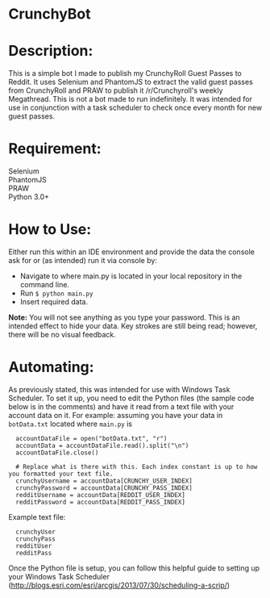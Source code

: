 # CrunchyBot  
# Description:
This is a simple bot I made to publish my CrunchyRoll Guest Passes to Reddit. It uses Selenium and PhantomJS to extract the valid guest passes from CrunchyRoll and PRAW to publish it /r/Crunchyroll's weekly Megathread. This is not a bot made to run indefinitely. It was intended for use in conjunction with a task scheduler to check once every month for new guest passes.
  
# Requirement:
Selenium  
PhantomJS  
PRAW  
Python 3.0+  
  
# How to Use:  
Either run this within an IDE environment and provide the data the console ask for or (as intended) run it via console by:  
  
  * Navigate to where main.py is located in your local repository in the command line.  
  * Run `$ python main.py`  
  * Insert required data.  
  
**Note:** You will not see anything as you type your password. This is an intended effect to hide your data. Key strokes are still being read; however, there will be no visual feedback.  

# Automating:
As previously stated, this was intended for use with Windows Task Scheduler. To set it up, you need to edit the Python files (the sample code below is in the comments) and have it read from a text file with your account data on it. For example: assuming you have your data in `botData.txt` located where `main.py` is
```
  accountDataFile = open("botData.txt", "r")
  accountData = accountDataFile.read().split("\n")
  accountDataFile.close()
  
  # Replace what is there with this. Each index constant is up to how you formatted your text file.
  crunchyUsername = accountData[CRUNCHY_USER_INDEX]
  crunchyPassword = accountData[CRUNCHY_PASS_INDEX]
  redditUsername = accountData[REDDIT_USER_INDEX]
  redditPassword = accountData[REDDIT_PASS_INDEX]
```
  
Example text file:
```
  crunchyUser
  crunchyPass
  redditUser
  redditPass
```
  
Once the Python file is setup, you can follow this helpful guide to setting up your Windows Task Scheduler (http://blogs.esri.com/esri/arcgis/2013/07/30/scheduling-a-scrip/) 
